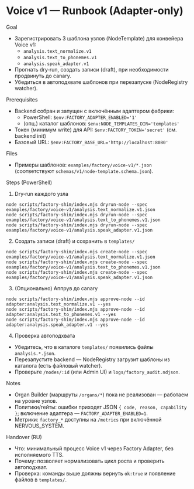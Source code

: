 <!-- neira:meta
id: NEI-20250831-voice-v1-runbook
intent: docs
summary: Пошаговый запуск Voice v1 через Factory Adapter: dry-run → create → approve, автоподхват шаблонов, проверки.
-->

# Voice v1 — Runbook (Adapter‑only)

Goal
- Зарегистрировать 3 шаблона узлов (NodeTemplate) для конвейера Voice v1:
  - `analysis.text_normalize.v1`
  - `analysis.text_to_phonemes.v1`
  - `analysis.speak_adapter.v1`
- Прогнать dry‑run, создать записи (draft), при необходимости продвинуть до canary.
- Убедиться в автоподхвате шаблонов при перезапуске (NodeRegistry watcher).

Prerequisites
- Backend собран и запущен с включённым адаптером фабрики:
  - PowerShell: `$env:FACTORY_ADAPTER_ENABLED='1'`
  - (опц.) каталог шаблонов: `$env:NODE_TEMPLATES_DIR='templates'`
- Токен (минимум write) для API: `$env:FACTORY_TOKEN='secret'` (см. backend init)
- Базовый URL: `$env:FACTORY_BASE_URL='http://localhost:8080'`

Files
- Примеры шаблонов: `examples/factory/voice-v1/*.json` (соответствуют `schemas/v1/node-template.schema.json`).

Steps (PowerShell)
1) Dry‑run каждого узла
```
node scripts/factory-shim/index.mjs dryrun-node --spec examples/factory/voice-v1/analysis.text_normalize.v1.json
node scripts/factory-shim/index.mjs dryrun-node --spec examples/factory/voice-v1/analysis.text_to_phonemes.v1.json
node scripts/factory-shim/index.mjs dryrun-node --spec examples/factory/voice-v1/analysis.speak_adapter.v1.json
```

2) Создать записи (draft) и сохранить в `templates/`
```
node scripts/factory-shim/index.mjs create-node --spec examples/factory/voice-v1/analysis.text_normalize.v1.json
node scripts/factory-shim/index.mjs create-node --spec examples/factory/voice-v1/analysis.text_to_phonemes.v1.json
node scripts/factory-shim/index.mjs create-node --spec examples/factory/voice-v1/analysis.speak_adapter.v1.json
```

3) (Опционально) Аппрув до canary
```
node scripts/factory-shim/index.mjs approve-node --id adapter:analysis.text_normalize.v1 --yes
node scripts/factory-shim/index.mjs approve-node --id adapter:analysis.text_to_phonemes.v1 --yes
node scripts/factory-shim/index.mjs approve-node --id adapter:analysis.speak_adapter.v1 --yes
```

4) Проверка автоподхвата
- Убедитесь, что в каталоге `templates/` появились файлы `analysis.*.json`.
- Перезапустите backend — NodeRegistry загрузит шаблоны из каталога (есть файловый watcher).
- Проверьте `/nodes/:id` (или Admin UI) и `logs/factory_audit.ndjson`.

Notes
- Organ Builder (маршруты `/organs/*`) пока не реализован — работаем на уровне узлов.
- Политики/гейты: ошибки приходят JSON `{ code, reason, capability }`; включение адаптера — `FACTORY_ADAPTER_ENABLED=1`.
- Метрики: `factory_*` доступны на `/metrics` при включённой NERVOUS_SYSTEM.

Handover (RU)
- Что: минимальный процесс Voice v1 через Factory Adapter, без исполняемого TTS.
- Почему: позволяет нормализовать цикл роста и проверить автоподхват.
- Проверка: команды выше должны вернуть `ok:true` и появление файлов в `templates/`.

